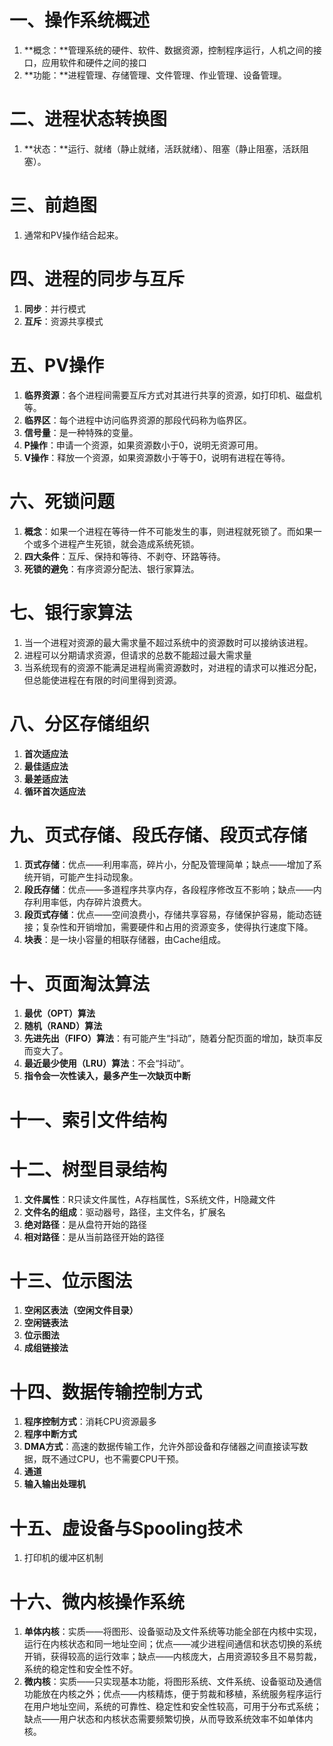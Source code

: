 # 一、操作系统概述

1. **概念：**管理系统的硬件、软件、数据资源，控制程序运行，人机之间的接口，应用软件和硬件之间的接口
2. **功能：**进程管理、存储管理、文件管理、作业管理、设备管理。

# 二、进程状态转换图

1. **状态：**运行、就绪（静止就绪，活跃就绪）、阻塞（静止阻塞，活跃阻塞）。

# 三、前趋图

1. 通常和PV操作结合起来。

# 四、进程的同步与互斥

1. **同步**：并行模式
2. **互斥**：资源共享模式

# 五、PV操作

1. **临界资源**：各个进程间需要互斥方式对其进行共享的资源，如打印机、磁盘机等。
2. **临界区**：每个进程中访问临界资源的那段代码称为临界区。
3. **信号量**：是一种特殊的变量。
4. **P操作**：申请一个资源，如果资源数小于0，说明无资源可用。
5. **V操作**：释放一个资源，如果资源数小于等于0，说明有进程在等待。

# 六、死锁问题

1. **概念**：如果一个进程在等待一件不可能发生的事，则进程就死锁了。而如果一个或多个进程产生死锁，就会造成系统死锁。
2. **四大条件**：互斥、保持和等待、不剥夺、环路等待。
3. **死锁的避免**：有序资源分配法、银行家算法。 

# 七、银行家算法

1. 当一个进程对资源的最大需求量不超过系统中的资源数时可以接纳该进程。
2. 进程可以分期请求资源，但请求的总数不能超过最大需求量
3. 当系统现有的资源不能满足进程尚需资源数时，对进程的请求可以推迟分配，但总能使进程在有限的时间里得到资源。

# 八、分区存储组织

1. **首次适应法**
2. **最佳适应法**
3. **最差适应法**
4. **循环首次适应法**

# 九、页式存储、段氏存储、段页式存储

1. **页式存储**：优点——利用率高，碎片小，分配及管理简单；缺点——增加了系统开销，可能产生抖动现象。
2. **段氏存储**：优点——多道程序共享内存，各段程序修改互不影响；缺点——内存利用率低，内存碎片浪费大。
3. **段页式存储**：优点——空间浪费小，存储共享容易，存储保护容易，能动态链接；复杂性和开销增加，需要硬件和占用的资源变多，使得执行速度下降。
4. **块表**：是一块小容量的相联存储器，由Cache组成。

# 十、页面淘汰算法

1. **最优（OPT）算法**
2. **随机（RAND）算法**
3. **先进先出（FIFO）算法**：有可能产生“抖动”，随着分配页面的增加，缺页率反而变大了。
4. **最近最少使用（LRU）算法**：不会“抖动”。
5. **指令会一次性读入，最多产生一次缺页中断**

# 十一、索引文件结构

# 十二、树型目录结构

1. **文件属性**：R只读文件属性，A存档属性，S系统文件，H隐藏文件
2. **文件名的组成**：驱动器号，路径，主文件名，扩展名
3. **绝对路径**：是从盘符开始的路径
4. **相对路径**：是从当前路径开始的路径

# 十三、位示图法

1. **空闲区表法（空闲文件目录）**
2. **空闲链表法**
3. **位示图法**
4. **成组链接法**

# 十四、数据传输控制方式

1. **程序控制方式**：消耗CPU资源最多
2. **程序中断方式**
3. **DMA方式**：高速的数据传输工作，允许外部设备和存储器之间直接读写数据，既不通过CPU，也不需要CPU干预。
4. **通道**
5. **输入输出处理机**

# 十五、虚设备与Spooling技术

1. 打印机的缓冲区机制

# 十六、微内核操作系统

1. **单体内核**：实质——将图形、设备驱动及文件系统等功能全部在内核中实现，运行在内核状态和同一地址空间；优点——减少进程间通信和状态切换的系统开销，获得较高的运行效率；缺点——内核庞大，占用资源较多且不易剪裁，系统的稳定性和安全性不好。
2. **微内核**：实质——只实现基本功能，将图形系统、文件系统、设备驱动及通信功能放在内核之外；优点——内核精炼，便于剪裁和移植，系统服务程序运行在用户地址空间，系统的可靠性、稳定性和安全性较高，可用于分布式系统；缺点——用户状态和内核状态需要频繁切换，从而导致系统效率不如单体内核。

